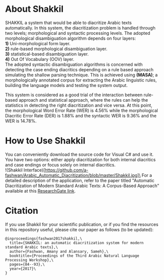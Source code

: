 # **About Shakkil**

SHAKKIL a system that would be able to diacritize Arabic texts automatically. In this system, the diacritization problem is handled through two levels; morphological and syntactic processing levels. The adopted morphological disambiguation algorithm depends on four layers:\
**1)** Uni-morphological form layer.\
**2)** rule-based morphological disambiguation layer.\
**3)** statistical-based disambiguation layer.\
**4)** Out Of Vocabulary (OOV) layer.\
The adopted syntactic disambiguation algorithms is concerned with detecting the case ending diacritics depending on a rule based approach simulating the shallow parsing technique. This is achieved using **(MASA)**; a morphologically annotated corpus for extracting the Arabic linguistic rules, building the language models and testing the system output. 

This system is considered as a good trial of the interaction between rule-based approach and statistical approach, where the rules can help the statistics in detecting the right diacritization and vice versa. At this point, the morphological Word Error Rate (WER) is 4.56% while the morphological Diacritic Error Rate (DER) is 1.88% and the syntactic WER is 9.36% and the WER is 14.78%.

# **How to Use Shakkil**
You can conveniently download the source code for Visual C# and use it. You have two options: either apply diacritization for both internal diacritics and case endings or focus solely on internal diacritics.\
!(Shakkil Interface)[https://github.com/a-fashwan/Arabic_Automatic_Diacritization/blob/master/Shakkil.jpg]\
For a detailed description of the application, refer to the paper titled "Automatic Diacritization of Modern Standard Arabic Texts: A Corpus-Based Approach" available at this [ResearchGate link](https://www.researchgate.net/publication/344209062_Automatic_Diacritization_of_Modern_Standard_Arabic_texts_a_corpus_based_approach?channel=doi&linkId=5f5bc51fa6fdcc11640a8260&showFulltext=true).

# **Citation**

If you use Shakkil for your scientific publication, or if you find the resources in this repository useful, please cite our paper as follows (to be updated):
```
@inproceedings{fashwan2017shakkil,\
  title={SHAKKIL: an automatic diacritization system for modern standard Arabic texts},\
  author={Fashwan, Amany and Alansary, Sameh},\
  booktitle={Proceedings of the Third Arabic Natural Language Processing Workshop},\
  pages={84--93},\
  year={2017}\
}
```

